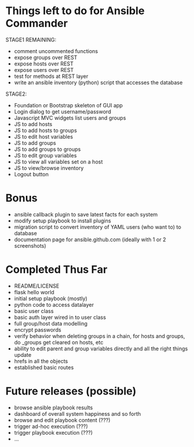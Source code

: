 Things left to do for Ansible Commander 
========================================


STAGE1 REMAINING:
- comment uncommented functions
- expose groups over REST
- expose hosts over REST
- expose users over REST
- test for methods at REST layer
- write an ansible inventory (python) script that accesses the database

STAGE2:
- Foundation or Bootstrap skeleton of GUI app
- Login dialog to get username/password
- Javascript MVC widgets list users and groups
- JS to add hosts
- JS to add hosts to groups
- JS to edit host variables
- JS to add groups
- JS to add groups to groups
- JS to edit group variables
- JS to view all variables set on a host
- JS to view/browse inventory
- Logout button

Bonus
=====

- ansible callback plugin to save latest facts for each system
- modify setup playbook to install plugins
- migration script to convert inventory of YAML users (who want to) to database
- documentation page for ansible.github.com (ideally with 1 or 2 screenshots)

Completed Thus Far
==================

- README/LICENSE
- flask hello world
- initial setup playbook (mostly)
- python code to access datalayer
- basic user class
- basic auth layer wired in to user class
- full group/host data modelling
- encrypt passwords
- verify behavior when deleting groups in a chain, for hosts and groups, do _groups get cleared on hosts, etc
- ability to edit parent and group variables directly and all the right things update
- hrefs in all the objects
- established basic routes

Future releases (possible)
==========================

- browse ansible playbook results
- dashboard of overall system happiness and so forth
- browse and edit playbook content (???)
- trigger ad-hoc execution (???)
- trigger playbook execution (???)
- ...




